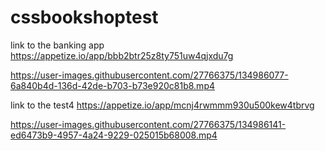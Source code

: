 # cssbookshoptest
link to the banking app
https://appetize.io/app/bbb2btr25z8ty751uw4qjxdu7g 


https://user-images.githubusercontent.com/27766375/134986077-6a840b4d-136d-42de-b703-b73e920c81b8.mp4


link to the test4
https://appetize.io/app/mcnj4rwmmm930u500kew4tbrvg


https://user-images.githubusercontent.com/27766375/134986141-ed6473b9-4957-4a24-9229-025015b68008.mp4


